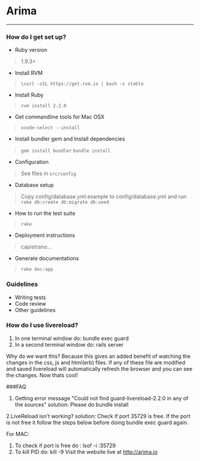 # Arima #
---------

### How do I get set up? ###

* Ruby version
> 1.9.3+

* Install RVM
> `\curl -sSL https://get.rvm.io | bash -s stable`

* Install Ruby 
> `rvm install 2.2.0 `

* Get commandline tools for Mac OSX
> `xcode-select --install`

* Install bundler gem and Install dependencies
> `gem install bundler`
> `bundle install`

* Configuration
> See files in `src/config`

* Database setup
> Copy config/database.yml.example to config/database.yml and run
 `rake db:create db:migrate db:seed`

* How to run the test suite
> `rake`

* Deployment instructions
> capistrano...

* Generate documentations
> `rake doc:app`

### Guidelines ###

* Writing tests
* Code review
* Other guidelines

### How do I use livereload?

1. In one terminal window do: bundle exec guard
2. In a second terminal window do: rails server

Why do we want this?
Because this gives an added benefit of watching the changes in the css, js and html(erb) files. If any of these file are modified and saved livereload will automatically refresh the browser and you can see the changes. Now thats cool!

###FAQ
1. Getting error message "Could not find guard-livereload-2.2.0 in any of the sources"
solution: Please do bundle install

2.LiveReload isn't working?
solution: Check if port 35729 is free. If the port is not free it follow the steps below before doing bundle exec guard again.

For MAC:
1. To check if port is free do : lsof -i :35729
2. To kill PID do: kill -9 <PID>
Visit the website live at http://arima.io
